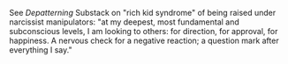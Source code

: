 See _Depatterning_ Substack on "rich kid syndrome" of being raised under narcissist manipulators: "at my deepest, most fundamental and subconscious levels, I am looking to others: for direction, for approval, for happiness. A nervous check for a negative reaction; a question mark after everything I say."